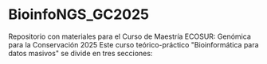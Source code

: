 # BioinfoNGS_GC2025
Repositorio con materiales para el Curso de Maestría ECOSUR: Genómica para la Conservación 2025 Este curso teórico-práctico "Bioinformática para datos masivos" se divide en tres secciones:
